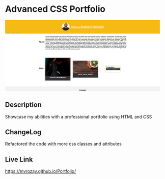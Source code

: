 # Advanced CSS Portfolio

![Screenshot](screenshot.png)

## Description

Showcase my abilities with a professional portfolio using HTML and CSS


## ChangeLog
Refactored the code with more css classes and attributes

## Live Link
https://mvrozay.github.io/Portfolio/
